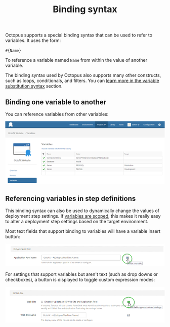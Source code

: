 ﻿---
title: Binding syntax
position: 1
---


Octopus supports a special binding syntax that can be used to refer to variables. It uses the form:


`#{Name}`


To reference a variable named `Name` from within the value of another variable.


The binding syntax used by Octopus also supports many other constructs, such as loops, conditionals, and filters. You can [learn more in the variable substitution syntax](/docs/home/reference/variable-substitution-syntax.md) section.

## Binding one variable to another


You can reference variables from other variables:


![](/docs/images/3048310/3278295.png)

## Referencing variables in step definitions


This binding syntax can also be used to dynamically change the values of deployment step settings. If [variables are scoped](/docs/home/deploying-applications/variables/scoping-variables.md), this makes it really easy to alter a deployment step settings based on the target environment.


Most text fields that support binding to variables will have a variable insert button:


![](/docs/images/3048310/3278296.png)


For settings that support variables but aren't text (such as drop downs or checkboxes), a button is displayed to toggle custom expression modes:


![](/docs/images/3048310/3278297.png)
